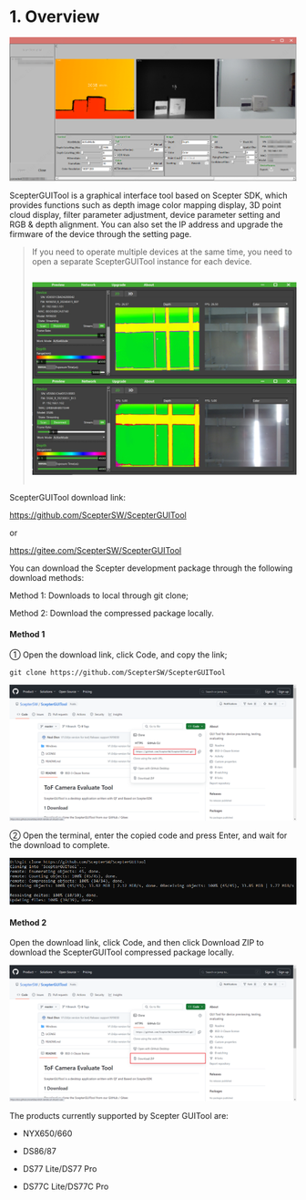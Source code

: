 # 1. Overview

![ScepterGUITool](../../zh-cn/ScepterGUITool/pic/ScepterGUITool.png)

ScepterGUITool is a graphical interface tool based on Scepter SDK, which provides functions such as depth image color mapping display, 3D point cloud display, filter parameter adjustment, device parameter setting and RGB & depth alignment. You can also set the IP address and upgrade the firmware of the device through the setting page.

> If you need to operate multiple devices at the same time, you need to open a separate ScepterGUITool instance for each device.
>
> <div class="center">
>
> ![Two GUI Open](<../../zh-cn/ScepterGUITool/pic/Two GUI Open.png>)
>
> </div>

ScepterGUITool download link:

<https://github.com/ScepterSW/ScepterGUITool>

or

<https://gitee.com/ScepterSW/ScepterGUITool>

You can download the Scepter development package through the following download methods:

Method 1: Downloads to local through git clone;

Method 2: Download the compressed package locally.

<!-- tabs:start -->

#### **Method 1**

① Open the download link, click Code, and copy the link;

```
git clone https://github.com/ScepterSW/ScepterGUITool
```

![git clone http](<../../zh-cn/ScepterGUITool/pic/git clone http.png>)

② Open the terminal, enter the copied code and press Enter, and wait for the download to complete.

![git clone GUITool.png](<../../zh-cn/ScepterGUITool/pic/git clone GUITool.png>)

#### **Method 2**

Open the download link, click Code, and then click Download ZIP to download the ScepterGUITool compressed package locally.

![GitHub GUITooL](<../../zh-cn/ScepterGUITool/pic/GitHub GUITooL.png>)

<!-- tabs:end -->

The products currently supported by Scepter GUITool are:

- NYX650/660

- DS86/87

- DS77 Lite/DS77 Pro

- DS77C Lite/DS77C Pro

<style>
.center
{
  width: auto;
  display: table;
  margin-left: auto;
  margin-right: auto;
}
</style>
